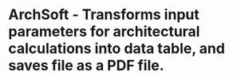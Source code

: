 # ArchSoft - Transforms input parameters for architectural calculations into data table, and saves file as a PDF file.
